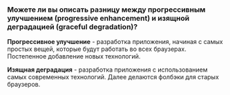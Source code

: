 ### Можете ли вы описать разницу между прогрессивным улучшением (progressive enhancement) и изящной деградацией (graceful degradation)?

**Прогрессивное улучшение** - разработка приложения, начиная с самых простых вещей, которые будут работать во всех браузерах. Постепенное добавление новых технологий.

**Изящная деградация** - разработка приложения с использованием самых современных технологий. Далее делаются фолбэки для старых браузеров.